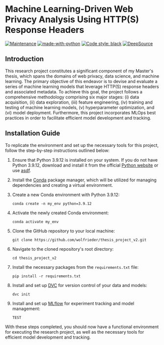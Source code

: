 # Machine Learning-Driven Web Privacy Analysis Using HTTP(S) Response Headers

[![Maintenance](https://img.shields.io/badge/Maintained%3F-yes-green.svg)](https://github.com/wolfrieder/thesis_project_v2/graphs/commit-activity)
[![made-with-python](https://img.shields.io/badge/Made%20with-Python-1f425f.svg)](https://www.python.org/)
[![Code style: black](https://img.shields.io/badge/code%20style-black-000000.svg)](https://github.com/psf/black)
[![DeepSource](https://deepsource.io/gh/wolfrieder/thesis_project_v2.svg/?label=active+issues&show_trend=true&token=bI2KtH2zJhdmo15pPCscudQ9)](https://deepsource.io/gh/wolfrieder/thesis_project_v2/?ref=repository-badge)
## Introduction

This research project constitutes a significant component of my Master's thesis, 
which spans the domains of web privacy, data science, and machine learning. 
The primary objective of this endeavor is to devise and evaluate a series of machine
learning models that leverage HTTP(S) response headers and associated metadata. 
To achieve this goal, the project follows a comprehensive methodology comprising 
six major stages: (i) data acquisition, (ii) data exploration, (iii) feature 
engineering, (iv) training and testing of machine learning models, (v) hyperparameter
optimization, and (vi) model deployment. Furthermore, this project incorporates 
MLOps best practices in order to facilitate efficient model development and tracking.

## Installation Guide

To replicate the environment and set up the necessary tools for this project, 
follow the step-by-step instructions outlined below:

1. Ensure that Python 3.9.12 is installed on your system. If you do not have Python 3.9.12, download and install it
   from the official [Python website](https://www.python.org/downloads/) or use
   [asdf](https://asdf-vm.com). 

2. Install the [Conda](https://docs.conda.io/en/latest/miniconda.html) package manager, which will be utilized for
   managing dependencies and creating a virtual environment.

3. Create a new Conda environment with Python 3.9.12:
   ```
   conda create -n my_env python=3.9.12
   ```

4. Activate the newly created Conda environment:
   ```
   conda activate my_env
   ```

5. Clone the GitHub repository to your local machine:
   ```
   git clone https://github.com/wolfrieder/thesis_project_v2.git
   ```

6. Navigate to the cloned repository's root directory:
   ```
   cd thesis_project_v2
   ```

7. Install the necessary packages from the `requirements.txt` file:
   ```
   pip install -r requirements.txt
   ```

8. Install and set up [DVC](https://dvc.org/doc/install) for version control of your data and models:
   ```
   dvc init
   ```

9. Install and set up [MLflow](https://mlflow.org/docs/latest/quickstart.html) for experiment tracking and model management:
   ```
   TEST
   ```

With these steps completed, you should now have a functional environment for executing the research project, as well as 
the necessary tools for efficient model development and tracking.
